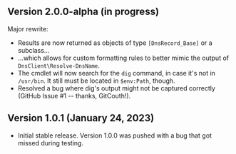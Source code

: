 ## Version 2.0.0-alpha (in progress)
Major rewrite:
- Results are now returned as objects of type `[DnsRecord_Base]` or a subclass...
- ...which allows for custom formatting rules to better mimic the output of `DnsClient\Resolve-DnsName`.
- The cmdlet will now search for the `dig` command, in case it's not in `/usr/bin`.  It still must be located in `$env:Path`, though.
- Resolved a bug where dig's output might not be captured correctly (GitHub Issue #1 -- thanks, GitCouth!).

## Version 1.0.1 (January 24, 2023)
- Initial stable release.  Version 1.0.0 was pushed with a bug that got missed during testing.